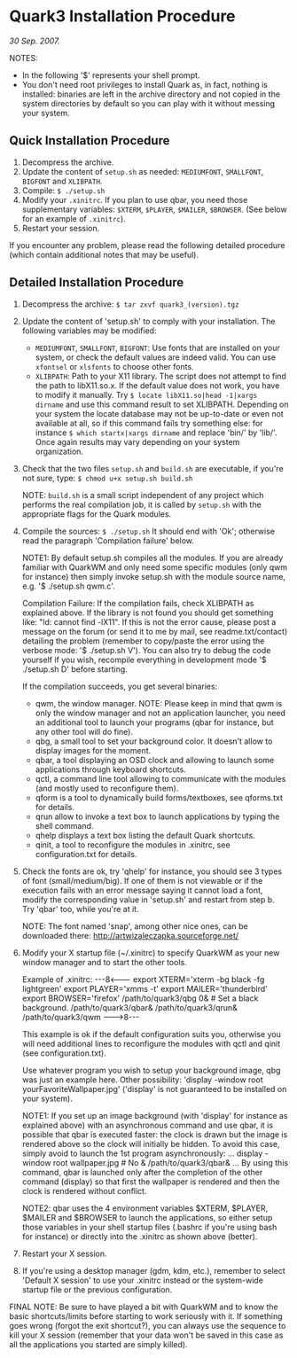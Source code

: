 Quark3 Installation Procedure
=============================

_30 Sep. 2007._

NOTES:
- In the following '$' represents your shell prompt.
- You don't need root privileges to install Quark as, in fact,
  nothing is installed: binaries are left in the archive directory
  and not copied in the system directories by default so you can
  play with it without messing your system.


Quick Installation Procedure
----------------------------

1. Decompress the archive.
2. Update the content of `setup.sh` as needed:
   `MEDIUMFONT`, `SMALLFONT`, `BIGFONT` and `XLIBPATH`.
3. Compile: `$ ./setup.sh`
4. Modify your `.xinitrc`. If you plan to use qbar, you need those
   supplementary variables: `$XTERM`, `$PLAYER`, `$MAILER`, `$BROWSER`.
   (See below for an example of `.xinitrc`). 
5. Restart your session.

If you encounter any problem, please read the following detailed
procedure (which contain additional notes that may be useful).


Detailed Installation Procedure
-------------------------------

 1. Decompress the archive: `$ tar zxvf quark3_(version).tgz`

 2. Update the content of 'setup.sh' to comply with your installation.
    The following variables may be modified:
    - `MEDIUMFONT`, `SMALLFONT`, `BIGFONT`:
      Use fonts that are installed on your system, or check the
      default values are indeed valid. You can use `xfontsel` or
      `xlsfonts` to choose other fonts.
    - `XLIBPATH`:
      Path to your X11 library.
      The script does not attempt to find the path to libX11.so.x.
      If the default value does not work, you have to modify it
      manually. Try `$ locate libX11.so|head -1|xargs dirname` and
      use this command result to set XLIBPATH. Depending on your
      system the locate database may not be up-to-date or even
      not available at all, so if this command fails try something
      else: for instance `$ which startx|xargs dirname` and replace
      'bin/' by 'lib/'. Once again results may vary depending on
      your system organization.

 3. Check that the two files `setup.sh` and `build.sh`
    are executable, if you're not sure, type:
	`$ chmod u+x setup.sh build.sh`

    NOTE: `build.sh` is a small script independent of any project which
          performs the real compilation job, it is called by `setup.sh`
          with the appropriate flags for the Quark modules.

 4. Compile the sources:
	`$ ./setup.sh`
    It should end with 'Ok';
    otherwise read the paragraph 'Compilation failure' below.

    NOTE1: By default setup.sh compiles all the modules. If you are
           already familiar with QuarkWM and only need some specific
           modules (only qwm for instance) then simply invoke setup.sh
           with the module source name, e.g. '$ ./setup.sh qwm.c'.

    Compilation Failure:
     If the compilation fails, check XLIBPATH as explained above.
     If the library is not found you should get something like:
     "ld: cannot find -lX11".
     If this is not the error cause, please post a message on
     the forum (or send it to me by mail, see readme.txt/contact)
     detailing the problem (remember to copy/paste the error
     using the verbose mode: '$ ./setup.sh V'). You can also try
     to debug the code yourself if you wish, recompile everything
     in development mode '$ ./setup.sh D' before starting.

    If the compilation succeeds, you get several binaries:
      - qwm, the window manager.
        NOTE: Please keep in mind that qwm is only the window manager
              and not an application launcher, you need an additional
              tool to launch your programs (qbar for instance, but
              any other tool will do fine).
      - qbg, a small tool to set your background color.
        It doesn't allow to display images for the moment.
      - qbar, a tool displaying an OSD clock and allowing to
        launch some applications through keyboard shortcuts.
      - qctl, a command line tool allowing to communicate with
        the modules (and mostly used to reconfigure them).
      - qform is a tool to dynamically build forms/textboxes,
        see qforms.txt for details.
      - qrun allow to invoke a text box to launch applications
        by typing the shell command.
      - qhelp displays a text box listing the default Quark
        shortcuts.
      - qinit, a tool to reconfigure the modules in .xinitrc,
        see configuration.txt for details.

 5. Check the fonts are ok, try 'qhelp' for instance, you should
    see 3 types of font (small/medium/big). If one of them is
    not viewable or if the execution fails with an error message
    saying it cannot load a font, modify the corresponding value
    in 'setup.sh' and restart from step b. Try 'qbar' too, while
    you're at it.

    NOTE: The font named 'snap', among other nice ones, can be
          downloaded there: http://artwizaleczapka.sourceforge.net/

 6. Modify your X startup file (~/.xinitrc) to specify QuarkWM as
    your new window manager and to start the other tools.

    Example of .xinitrc:
	---8<---
	export XTERM='xterm -bg black -fg lightgreen'
	export PLAYER='xmms -t'
	export MAILER='thunderbird'
	export BROWSER='firefox'
	/path/to/quark3/qbg 0& # Set a black background.
	/path/to/quark3/qbar&
	/path/to/quark3/qrun&
	/path/to/quark3/qwm
	--->8---

    This example is ok if the default configuration suits you,
    otherwise you will need additional lines to reconfigure the
    modules with qctl and qinit (see configuration.txt).

    Use whatever program you wish to setup your background image, qbg
    was just an example here. Other possibility:
    'display -window root yourFavoriteWallpaper.jpg' ('display' is not
    guaranteed to be installed on your system).

    NOTE1: If you set up an image background (with 'display' for 
           instance as explained above) with an asynchronous command
           and use qbar, it is possible that qbar is executed faster:
           the clock is drawn but the image is rendered above so the
           clock will initially be hidden. To avoid this case, simply
           avoid to launch the 1st program asynchronously:
			...
			display -window root wallpaper.jpg # No &
			/path/to/quark3/qbar&
			...
           By using this command, qbar is launched only after the
           completion of the other command (display) so that first
           the wallpaper is rendered and then the clock is rendered
           without conflict.

    NOTE2: qbar uses the 4 environment variables $XTERM, $PLAYER,
           $MAILER and $BROWSER to launch the applications, so
           either setup those variables in your shell startup
           files (.bashrc if you're using bash for instance) or
           directly into the .xinitrc as shown above (better).

 7. Restart your X session.

 8. If you're using a desktop manager (gdm, kdm, etc.), remember
    to select 'Default X session' to use your .xinitrc instead
    or the system-wide startup file or the previous configuration.

FINAL NOTE: Be sure to have played a bit with QuarkWM and to know
            the basic shortcuts/limits before starting to work
            seriously with it.
            If something goes wrong (forgot the exit shortcut?),
            you can always use the sequence <ctrl><alt><backspace>
            to kill your X session (remember that your data won't
            be saved in this case as all the applications you
            started are simply killed).


